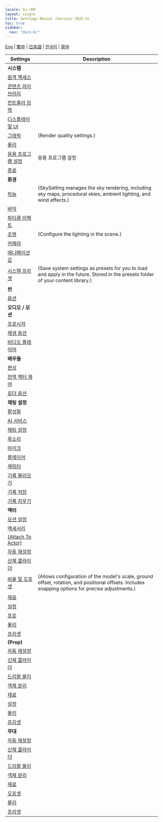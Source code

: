 ```yaml
---
locale: ko-rKR
layout: single
title: Settings Manual (Version 2025.4)
toc: true
sidebar:
  nav: "docs-kr"
---
```


[Eng](/dancexr/menu/2025.4/menu) | [繁中](/tw/dancexr/menu/2025.4/menu) | [日本語](/jp/dancexr/menu/2025.4/menu) | [한국어](/kr/dancexr/menu/2025.4/menu) | [简中](/zh/dancexr/menu/2025.4/menu)

| Settings | Description |
| --- | --- |
| **시스템** |  |
| [원격 액세스](system/remote_access) |  | 
| [콘텐츠 라이브러리](system/library) |  | 
| [컨트롤러 입력](system/input_settings) |  | 
| [디스플레이 및 UI](system/screen) |  | 
| [그래픽](system/graphics) | (Render quality settings.) | 
| [물리](system/physics) |  | 
| [응용 프로그램 설정](system/application_settings) | 응용 프로그램 설정 | 
| [종료](system/exit) |  | 
| **환경** |  |
| [하늘](scene/sky) | (SkySetting manages the sky rendering, including sky maps, procedural skies, ambient lighting, and wind effects.) | 
| [바닥](scene/ground) |  | 
| [파티클 이펙트](scene/particles) |  | 
| [조명](scene/lighting) | (Configure the lighting in the scene.) | 
| [카메라](scene/cameras) |  | 
| [애니메이션 값](scene/auto_updates) |  | 
| [시스템 프리셋](scene/system_presets) | (Save system settings as presets for you to load and apply in the future. Stored in the presets folder of your content library.) | 
| **씬** |  |
| [옵션](stage/scene) |  | 
| **오디오 / 모션** |  |
| [프로시저](motion/procedural) |  | 
| [재생 옵션](motion/motion_loader) |  | 
| [비디오 플레이어](motion/video_player) |  | 
| **배우들** |  |
| [편성](actors/formation) |  | 
| [전역 액터 제어](actors/global_actor_control) |  | 
| [로더 옵션](actors/loader_options) |  | 
| **채팅 설정** |  |
| [활성화](chat/enabled) |  | 
| [AI 서비스](chat/ai_service) |  | 
| [채팅 설정](chat/chat_settings) |  | 
| [목소리](chat/voice) |  | 
| [마이크](chat/microphone) |  | 
| [플레이어](chat/chat_player) |  | 
| [캐릭터](chat/characters) |  | 
| [기록 불러오기](chat/load_history) |  | 
| [기록 저장](chat/save_history) |  | 
| [기록 지우기](chat/clear_history) |  | 
| **액터** |  |
| [모션 설정](actor/actor_motion) |  | 
| [액세서리](actor/accessory) |  | 
| [(Attach To Actor)](actor/attach_to_actor) |  | 
| [자동 재설정](actor/auto_reset) |  | 
| [신체 콜라이더](actor/body_colliders) |  | 
| [비율 및 오프셋](actor/scale_&_offset) | (Allows configuration of the model's scale, ground offset, rotation, and positional offsets. Includes snapping options for precise adjustments.) | 
| [재료](actor/materials) |  | 
| [설정](actor/all_settings) |  | 
| [프로](actor/pro_tools) |  | 
| [물리](actor/physics_settings) |  | 
| [프리셋](actor/actor_presets) |  | 
| **(Prop)** |  |
| [자동 재설정](prop/auto_reset) |  | 
| [신체 콜라이더](prop/body_colliders) |  | 
| [드리블 물리](prop/cloth_physics) |  | 
| [객체 분리](prop/detach_object) |  | 
| [재료](prop/materials) |  | 
| [설정](prop/settings) |  | 
| [물리](prop/model_physics) |  | 
| [프리셋](prop/actor_presets) |  | 
| **무대** |  |
| [자동 재설정](stage/auto_reset) |  | 
| [신체 콜라이더](stage/body_colliders) |  | 
| [드리블 물리](stage/cloth_physics) |  | 
| [객체 분리](stage/detach_object) |  | 
| [재료](stage/materials) |  | 
| [오프셋](stage/offset) |  | 
| [물리](stage/model_physics) |  | 
| [프리셋](stage/actor_presets) |  | 

